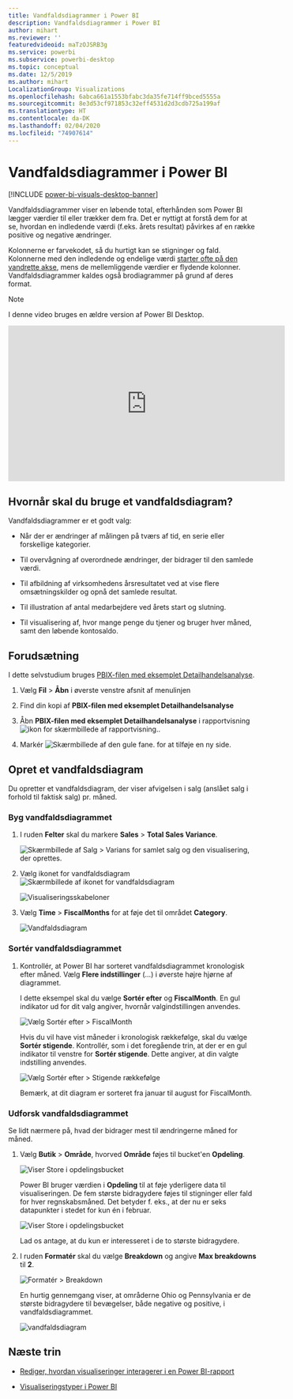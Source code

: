 ```yaml
---
title: Vandfaldsdiagrammer i Power BI
description: Vandfaldsdiagrammer i Power BI
author: mihart
ms.reviewer: ''
featuredvideoid: maTzOJSRB3g
ms.service: powerbi
ms.subservice: powerbi-desktop
ms.topic: conceptual
ms.date: 12/5/2019
ms.author: mihart
LocalizationGroup: Visualizations
ms.openlocfilehash: 6abca661a1553bfabc3da35fe714ff9bced5555a
ms.sourcegitcommit: 8e3d53cf971853c32eff4531d2d3cdb725a199af
ms.translationtype: HT
ms.contentlocale: da-DK
ms.lasthandoff: 02/04/2020
ms.locfileid: "74907614"
---
```

# <a name="waterfall-charts-in-power-bi"></a>Vandfaldsdiagrammer i Power BI

[!INCLUDE [power-bi-visuals-desktop-banner](../includes/power-bi-visuals-desktop-banner.md)]

Vandfaldsdiagrammer viser en løbende total, efterhånden som Power BI lægger værdier til eller trækker dem fra. Det er nyttigt at forstå dem for at se, hvordan en indledende værdi (f.eks. årets resultat) påvirkes af en række positive og negative ændringer.

Kolonnerne er farvekodet, så du hurtigt kan se stigninger og fald. Kolonnerne med den indledende og endelige værdi [starter ofte på den vandrette akse](https://support.office.com/article/Create-a-waterfall-chart-in-Office-2016-for-Windows-8de1ece4-ff21-4d37-acd7-546f5527f185#BKMK_Float "start på den vandrette akse"), mens de mellemliggende værdier er flydende kolonner. Vandfaldsdiagrammer kaldes også brodiagrammer på grund af deres format.

   > [!NOTE]
   > I denne video bruges en ældre version af Power BI Desktop.
   > 
   > 

<iframe width="560" height="315" src="https://www.youtube.com/embed/qKRZPBnaUXM" frameborder="0" allow="autoplay; encrypted-media" allowfullscreen></iframe>

## <a name="when-to-use-a-waterfall-chart"></a>Hvornår skal du bruge et vandfaldsdiagram?

Vandfaldsdiagrammer er et godt valg:

* Når der er ændringer af målingen på tværs af tid, en serie eller forskellige kategorier.

* Til overvågning af overordnede ændringer, der bidrager til den samlede værdi.

* Til afbildning af virksomhedens årsresultatet ved at vise flere omsætningskilder og opnå det samlede resultat.

* Til illustration af antal medarbejdere ved årets start og slutning.

* Til visualisering af, hvor mange penge du tjener og bruger hver måned, samt den løbende kontosaldo.

## <a name="prerequisite"></a>Forudsætning

I dette selvstudium bruges [PBIX-filen med eksemplet Detailhandelsanalyse](https://download.microsoft.com/download/9/6/D/96DDC2FF-2568-491D-AAFA-AFDD6F763AE3/Retail%20Analysis%20Sample%20PBIX.pbix).

1. Vælg **Fil** > **Åbn** i øverste venstre afsnit af menulinjen
   
2. Find din kopi af **PBIX-filen med eksemplet Detailhandelsanalyse**

1. Åbn **PBIX-filen med eksemplet Detailhandelsanalyse** i rapportvisning ![ikon for skærmbillede af rapportvisning.](media/power-bi-visualization-kpi/power-bi-report-view.png).

1. Markér ![Skærmbillede af den gule fane.](media/power-bi-visualization-kpi/power-bi-yellow-tab.png) for at tilføje en ny side.


## <a name="create-a-waterfall-chart"></a>Opret et vandfaldsdiagram

Du opretter et vandfaldsdiagram, der viser afvigelsen i salg (anslået salg i forhold til faktisk salg) pr. måned.

### <a name="build-the-waterfall-chart"></a>Byg vandfaldsdiagrammet

1. I ruden **Felter** skal du markere **Sales** > **Total Sales Variance**.

   ![Skærmbillede af Salg > Varians for samlet salg og den visualisering, der oprettes.](media/power-bi-visualization-waterfall-charts/power-bi-bar.png)

1. Vælg ikonet for vandfaldsdiagram ![Skærmbillede af ikonet for vandfaldsdiagram](media/power-bi-visualization-waterfall-charts/power-bi-waterfall-icon.png)

    ![Visualiseringsskabeloner](media/power-bi-visualization-waterfall-charts/convert-waterfall.png)

1. Vælg **Time** > **FiscalMonths** for at føje det til området **Category**.

    ![Vandfaldsdiagram](media/power-bi-visualization-waterfall-charts/power-bi-waterfall-month.png)

### <a name="sort-the-waterfall-chart"></a>Sortér vandfaldsdiagrammet

1. Kontrollér, at Power BI har sorteret vandfaldsdiagrammet kronologisk efter måned. Vælg **Flere indstillinger** (...) i øverste højre hjørne af diagrammet.

    I dette eksempel skal du vælge **Sortér efter** og **FiscalMonth**. En gul indikator ud for dit valg angiver, hvornår valgindstillingen anvendes.

    ![Vælg Sortér efter > FiscalMonth](media/power-bi-visualization-waterfall-charts/power-bi-sort-by-fiscalmonth.png)
    
    Hvis du vil have vist måneder i kronologisk rækkefølge, skal du vælge **Sortér stigende**. Kontrollér, som i det foregående trin, at der er en gul indikator til venstre for **Sortér stigende**. Dette angiver, at din valgte indstilling anvendes.

    ![Vælg Sortér efter > Stigende rækkefølge](media/power-bi-visualization-waterfall-charts/power-bi-waterfall-ascending.png)

    

    Bemærk, at dit diagram er sorteret fra januar til august for FiscalMonth.  

### <a name="explore-the-waterfall-chart"></a>Udforsk vandfaldsdiagrammet

Se lidt nærmere på, hvad der bidrager mest til ændringerne måned for måned.

1.  Vælg **Butik** > **Område**, hvorved **Område** føjes til bucket'en **Opdeling**.

    ![Viser Store i opdelingsbucket](media/power-bi-visualization-waterfall-charts/power-bi-waterfall-breakdown.png)

    Power BI bruger værdien i **Opdeling** til at føje yderligere data til visualiseringen. De fem største bidragydere føjes til stigninger eller fald for hver regnskabsmåned. Det betyder f. eks., at der nu er seks datapunkter i stedet for kun én i februar.  

    ![Viser Store i opdelingsbucket](media/power-bi-visualization-waterfall-charts/power-bi-waterfall-breakdown-default.png)

    Lad os antage, at du kun er interesseret i de to største bidragydere.

1. I ruden **Formatér** skal du vælge **Breakdown** og angive **Max breakdowns** til **2**.

    ![Formatér > Breakdown](media/power-bi-visualization-waterfall-charts/power-bi-waterfall-breakdown-two.png)

    En hurtig gennemgang viser, at områderne Ohio og Pennsylvania er de største bidragydere til bevægelser, både negative og positive, i vandfaldsdiagrammet.

    ![vandfaldsdiagram](media/power-bi-visualization-waterfall-charts/power-bi-axis-waterfall.png)

## <a name="next-steps"></a>Næste trin

* [Rediger, hvordan visualiseringer interagerer i en Power BI-rapport](../service-reports-visual-interactions.md)

* [Visualiseringstyper i Power BI](power-bi-visualization-types-for-reports-and-q-and-a.md)
